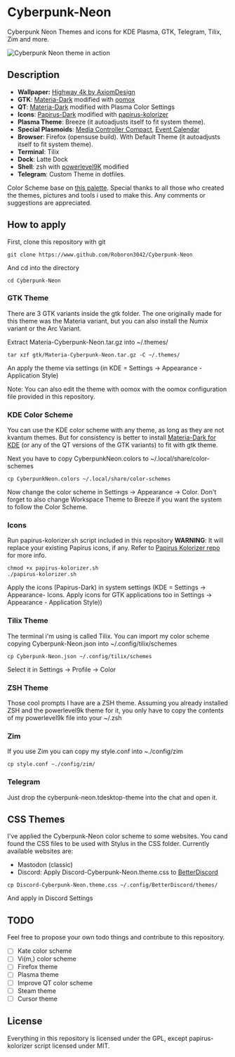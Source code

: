 # Cyberpunk-Neon
Cyberpunk Neon Themes and icons for KDE Plasma, GTK, Telegram, Tilix, Zim and more.

![Cyberpunk Neon theme in action](https://i.redd.it/lw08k55mkv921.png)

## Description

* **Wallpaper:** [Highway 4k by AxiomDesign](https://www.deviantart.com/axiomdesign/art/Highway-4k-696620104)
* **GTK**: [Materia-Dark](https://github.com/nana-4/materia-theme) modified with [oomox](https://github.com/themix-project/oomox)
* **QT**: [Materia-Dark](https://github.com/PapirusDevelopmentTeam/materia-kde) modified with Plasma Color Settings
* **Icons**: [Papirus-Dark](https://github.com/PapirusDevelopmentTeam/papirus-icon-theme) modified with [papirus-kolorizer](https://github.com/DarthWound/papirus-kolorizer)
* **Plasma Theme**: Breeze (it autoadjusts itself to fit system theme).
* **Special Plasmoids**: [Media Controller Compact](https://store.kde.org/p/998887/), [Event Calendar](https://store.kde.org/p/998901/)
* **Browser**: Firefox (opensuse build). With Default Theme (it autoadjusts itself to fit system theme).
* **Terminal**: Tilix
* **Dock**: Latte Dock
* **Shell**: zsh with [powerlevel9K](https://github.com/bhilburn/powerlevel9k) modified
* **Telegram**: Custom Theme in dotfiles.

Color Scheme base on [this palette](https://www.color-hex.com/color-palette/61235). Special thanks to all those who created the themes, pictures and tools i used to make this. Any comments or suggestions are appreciated.

## How to apply

First, clone this repository with git

`git clone https://www.github.com/Roboron3042/Cyberpunk-Neon`

And cd into the directory

`cd Cyberpunk-Neon`

### GTK Theme

There are 3 GTK variants inside the gtk folder. The one originally made for this theme was the Materia variant, but you can also install the Numix variant or the Arc Variant.

Extract Materia-Cyberpunk-Neon.tar.gz into ~/.themes/

`tar xzf gtk/Materia-Cyberpunk-Neon.tar.gz -C ~/.themes/`

An apply the theme via settings (in KDE = Settings -> Appearance - Application Style)

Note: You can also edit the theme with oomox with the oomox configuration file provided in this repository.

### KDE Color Scheme

You can use the KDE color scheme with any theme, as long as they are not kvantum themes. But for consistency is better to install [Materia-Dark for KDE](https://github.com/PapirusDevelopmentTeam/materia-kde) (or any of the QT versions of the GTK variants) to fit with gtk theme.

Next you have to copy CyberpunkNeon.colors to ~/.local/share/color-schemes

`cp CyberpunkNeon.colors ~/.local/share/color-schemes`

Now change the color scheme in Settings -> Appearance -> Color. Don't forget to also change Workspace Theme to Breeze if you want the system to follow the Color Scheme.

### Icons

Run papirus-kolorizer.sh script included in this repository **WARNING**: It will replace your existing Papirus icons, if any. Refer to [Papirus Kolorizer repo](https://github.com/DarthWound/papirus-kolorizer) for more info.

```
chmod +x papirus-kolorizer.sh
./papirus-kolorizer.sh
```

Apply the icons (Papirus-Dark) in system settings (KDE = Settings -> Appearance- Icons. Apply icons for GTK applications too in Settings -> Appearance - Application Style))

### Tilix Theme

The terminal i'm using is called Tilix. You can import my color scheme copying Cyberpunk-Neon.json into ~/.config/tilix/schemes

`cp Cyberpunk-Neon.json ~/.config/tilix/schemes`

Select it in Settings -> Profile -> Color

### ZSH Theme

Those cool prompts I have are a ZSH theme. Assuming you already installed ZSH and the powerlevel9k theme for it, you only have to copy the contents of my powerlevel9k file into your ~/.zsh

### Zim

If you use Zim you can copy my style.conf into ~./config/zim

`cp style.conf ~./config/zim/`

### Telegram

Just drop the cyberpunk-neon.tdesktop-theme into the chat and open it.

## CSS Themes

I've applied the Cyberpunk-Neon color scheme to some websites. You cand found the CSS files to be used with Stylus in the CSS folder. Currently available websites are:
* Mastodon (classic)
* Discord: Apply Discord-Cyberpunk-Neon.theme.css to [BetterDiscord](https://gist.github.com/ObserverOfTime/d7e60eb9aa7fe837545c8cb77cf31172)

`cp Discord-Cyberpunk-Neon.theme.css ~/.config/BetterDiscord/themes/`

And apply in Discord Settings

## TODO

Feel free to propose your own todo things and contribute to this repository.

- [ ] Kate color scheme
- [ ] Vi(m,) color scheme
- [ ] Firefox theme
- [ ] Plasma theme
- [ ] Improve QT color scheme
- [ ] Steam theme
- [ ] Cursor theme

## License

Everything in this repository is licensed under the GPL, except papirus-kolorizer script licensed under MIT.
